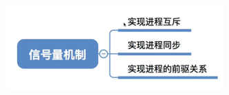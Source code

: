 


![输入图片说明](/imgs/2025-09-18/RhTQgoX66WGeUHz2.png)


<!--stackedit_data:
eyJoaXN0b3J5IjpbODQzMDU0MzE3LDI2NzIxMzY1Ml19
-->